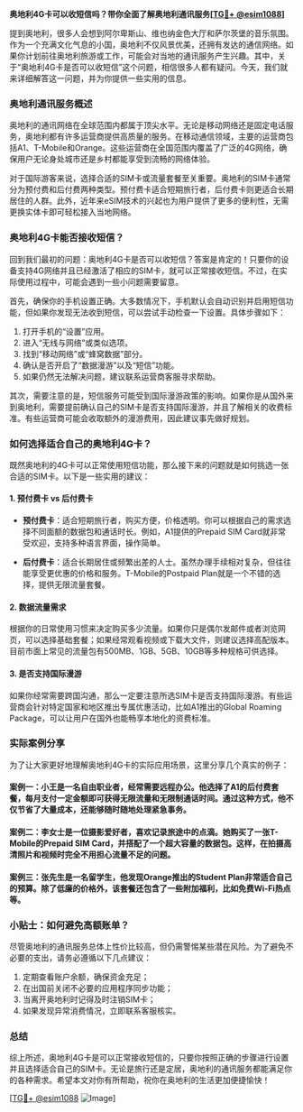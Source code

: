 **奥地利4G卡可以收短信吗？带你全面了解奥地利通讯服务[[TG💪+ @esim1088](https://t.me/s/esim1088)]**

提到奥地利，很多人会想到阿尔卑斯山、维也纳金色大厅和萨尔茨堡的音乐氛围。作为一个充满文化气息的小国，奥地利不仅风景优美，还拥有发达的通信网络。如果你计划前往奥地利旅游或工作，可能会对当地的通讯服务产生兴趣。其中，关于“奥地利4G卡是否可以收短信”这个问题，相信很多人都有疑问。今天，我们就来详细解答这一问题，并为你提供一些实用的信息。

### 奥地利通讯服务概述

奥地利的通讯网络在全球范围内都属于顶尖水平。无论是移动网络还是固定电话服务，奥地利都有许多运营商提供高质量的服务。在移动通信领域，主要的运营商包括A1、T-Mobile和Orange。这些运营商在全国范围内覆盖了广泛的4G网络，确保用户无论身处城市还是乡村都能享受到流畅的网络体验。

对于国际游客来说，选择合适的SIM卡或流量套餐至关重要。奥地利的SIM卡通常分为预付费和后付费两种类型。预付费卡适合短期旅行者，后付费卡则更适合长期居住的人群。此外，近年来eSIM技术的兴起也为用户提供了更多的便利性，无需更换实体卡即可轻松接入当地网络。

### 奥地利4G卡能否接收短信？

回到我们最初的问题：奥地利4G卡是否可以收短信？答案是肯定的！只要你的设备支持4G网络并且已经激活了相应的SIM卡，就可以正常接收短信。不过，在实际使用过程中，可能会遇到一些小问题需要留意。

首先，确保你的手机设置正确。大多数情况下，手机默认会自动识别并启用短信功能，但如果你发现无法收到短信，可以尝试手动检查一下设置。具体步骤如下：

1. 打开手机的“设置”应用。
2. 进入“无线与网络”或类似选项。
3. 找到“移动网络”或“蜂窝数据”部分。
4. 确认是否开启了“数据漫游”以及“短信”功能。
5. 如果仍然无法解决问题，建议联系运营商客服寻求帮助。

其次，需要注意的是，短信服务可能受到国际漫游政策的影响。如果你是从国外来到奥地利，需要提前确认自己的SIM卡是否支持国际漫游，并且了解相关的收费标准。有些运营商可能会收取额外的漫游费用，因此建议事先做好规划。

### 如何选择适合自己的奥地利4G卡？

既然奥地利的4G卡可以正常使用短信功能，那么接下来的问题就是如何挑选一张合适的SIM卡。以下是一些实用的建议：

#### 1. 预付费卡 vs 后付费卡

- **预付费卡**：适合短期旅行者，购买方便，价格透明。你可以根据自己的需求选择不同面额的数据包和通话时长。例如，A1提供的Prepaid SIM Card就非常受欢迎，支持多种语言界面，操作简单。
  
- **后付费卡**：适合长期居住或频繁出差的人士。虽然办理手续相对复杂，但往往能享受更优惠的价格和服务。T-Mobile的Postpaid Plan就是一个不错的选择，提供无限流量套餐。

#### 2. 数据流量需求

根据你的日常使用习惯来决定购买多少流量。如果你只是偶尔发邮件或者浏览网页，可以选择基础套餐；如果经常观看视频或下载大文件，则建议选择高配版本。目前市面上常见的流量包有500MB、1GB、5GB、10GB等多种规格可供选择。

#### 3. 是否支持国际漫游

如果你经常需要跨国沟通，那么一定要注意所选SIM卡是否支持国际漫游。有些运营商会针对特定国家和地区推出专属优惠活动，比如A1推出的Global Roaming Package，可以让用户在国外也能畅享本地化的资费标准。

### 实际案例分享

为了让大家更好地理解奥地利4G卡的实际应用场景，这里分享几个真实的例子：

#### 案例一：小王是一名自由职业者，经常需要远程办公。他选择了A1的后付费套餐，每月支付一定金额即可获得无限流量和无限制通话时间。通过这种方式，他不仅节省了大量成本，还能够随时随地处理紧急事务。

#### 案例二：李女士是一位摄影爱好者，喜欢记录旅途中的点滴。她购买了一张T-Mobile的Prepaid SIM Card，并搭配了一个超大容量的数据包。这样，在拍摄高清照片和视频时完全不用担心流量不足的问题。

#### 案例三：张先生是一名留学生，他发现Orange推出的Student Plan非常适合自己的预算。除了低廉的价格外，该套餐还包含了一些附加福利，比如免费Wi-Fi热点等。

### 小贴士：如何避免高额账单？

尽管奥地利的通讯服务总体上性价比较高，但仍需警惕某些潜在风险。为了避免不必要的支出，请务必遵循以下几点建议：

1. 定期查看账户余额，确保资金充足；
2. 在出国前关闭不必要的应用程序同步功能；
3. 当离开奥地利时记得及时注销SIM卡；
4. 如果发现异常消费情况，立即联系客服核实。

### 总结

综上所述，奥地利4G卡是可以正常接收短信的，只要你按照正确的步骤进行设置并且选择适合自己的SIM卡。无论是旅行还是定居，奥地利的通讯服务都能满足你的各种需求。希望本文对你有所帮助，祝你在奥地利的生活更加便捷愉快！

[[TG💪+ @esim1088](https://t.me/s/esim1088) ![Image](https://i.postimg.cc/4NQfJmqS/Snipaste-2025-05-13-00-14-12.png)]